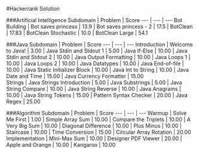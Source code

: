 #Hackerrank Solution

###Artificial Intelligence
Subdomain | Problem | Score
--- | --- | ---
Bot Building | Bot saves princess | 13.9
 | Bot saves princess - 2 | 17.5
 | BotClean | 17.83
 | BotClean Stochastic | 10.0
 | BotClean Large | 54.1
 
###Java
Subdomain | Problem | Score
--- | --- | ---
Introduction | Welcome to Java! | 3.00
 | Java Stdin and Stdout 1 | 5.00
 | Java If-Else | 10.00
 | Java Stdin and Stdout 2 | 10.00
 | Java Output Formatting | 10.00
 | Java Loops 1 | 10.00
 | Java Loops 2 | 10.00
 | Java Datatypes | 10.00
 | Java End-of-file | 10.00
 | Java Static Initializer Block | 10.00
 | Java Int to String | 10.00
 | Java Date and Time | 15.00 
 | Java Currency Formatter | 15.00  
Strings | Java Strings Introduction | 5.00
 | Java Substrings | 5.00
 | Java String Compare | 10.00
 | Java String Reverse | 10.00
 | Java Anagrams | 10.00
 | Java String Tokens | 15.00
 | Pattern Syntax Checker | 20.00
 | Java Regex | 25.00
 
###Algorithm
Subdomain | Problem | Score
--- | --- | ---
Warmup | Solve Me First | 1.00
 | Simple Array Sum | 10.00
 | Compare the Triplets | 10.00
 | A Very Big Sum | 10.00
 | Diagonal Difference | 10.00
 | Plus Minus | 10.00
 | Staircase | 10.00
 | Time Conversion | 15.00
 | Circular Array Rotation | 20.00
Implementation | Mini-Max Sum | 10.00
 | Designer PDF Viewer | 20.00
 | Apple and Orange | 10.00
 | Kangaroo | 10.00